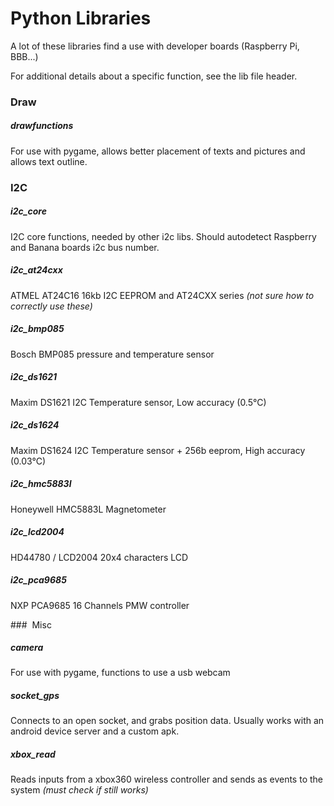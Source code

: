# Python Libraries
A lot of these libraries find a use with developer boards (Raspberry Pi, BBB...)

For additional details about a specific function, see the lib file header.

###   Draw 
##### drawfunctions
For use with pygame, allows better placement of texts and pictures and allows text outline. 

###   I2C
##### i2c_core
I2C core functions, needed by other i2c libs. Should autodetect Raspberry and Banana boards i2c bus number.
##### i2c_at24cxx
ATMEL AT24C16 16kb I2C EEPROM and AT24CXX series *(not sure how to correctly use these)*
##### i2c_bmp085
Bosch BMP085 pressure and temperature sensor 
##### i2c_ds1621
Maxim DS1621 I2C Temperature sensor, Low accuracy (0.5°C)
##### i2c_ds1624
Maxim DS1624 I2C Temperature sensor + 256b eeprom, High accuracy (0.03°C)
##### i2c_hmc5883l
Honeywell HMC5883L Magnetometer
##### i2c_lcd2004
HD44780 / LCD2004 20x4 characters LCD
##### i2c_pca9685
NXP PCA9685 16 Channels PMW controller

###   Misc
##### camera
For use with pygame, functions to use a usb webcam
##### socket_gps
Connects to an open socket, and grabs position data. Usually works with an android device server and a custom apk.
##### xbox_read 
Reads inputs from a xbox360 wireless controller and sends as events to the system *(must check if still works)*
